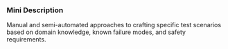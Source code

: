 ### Mini Description

Manual and semi-automated approaches to crafting specific test scenarios based on domain knowledge, known failure modes, and safety requirements.

